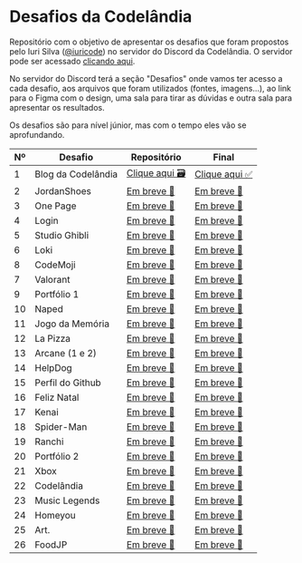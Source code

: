 # Desafios da Codelândia

Repositório com o objetivo de apresentar os desafios que foram propostos pelo Iuri Silva (<a href="https://www.instagram.com/iuricode/">@iuricode</a>) no servidor do Discord da Codelândia. O servidor pode ser acessado <a href="https://discord.com/invite/QevDJqCzaY">clicando aqui</a>.

No servidor do Discord terá a seção "Desafios" onde vamos ter acesso a cada desafio, aos arquivos que foram utilizados (fontes, imagens...), ao link para o Figma com o design, uma sala para tirar as dúvidas e outra sala para apresentar os resultados.

Os desafios são para nível júnior, mas com o tempo eles vão se aprofundando.

| Nº| Desafio                | Repositório                   | Final                         |
|---|----------------------- | ----------------------------- | ----------------------------- |
| 1 | Blog da Codelândia     | <a href="#">Clique aqui 🗃</a> | <a href="">Clique aqui ✅</a> |
| 2 | JordanShoes            | <a href="#">Em breve 🚧</a> | <a href="#">Em breve 🚧</a> |
| 3 | One Page               | <a href="#">Em breve 🚧</a> | <a href="#">Em breve 🚧</a> |
| 4 | Login                  | <a href="#">Em breve 🚧</a> | <a href="#">Em breve 🚧</a> |
| 5 | Studio Ghibli          | <a href="#">Em breve 🚧</a> | <a href="#">Em breve 🚧</a> |
| 6 | Loki                   | <a href="#">Em breve 🚧</a> | <a href="">Em breve 🚧</a> |
| 8 | CodeMoji               | <a href="#">Em breve 🚧</a> | <a href="#">Em breve 🚧</a> |
| 7 | Valorant               | <a href="#">Em breve 🚧</a> | <a href="#">Em breve 🚧</a> |
| 9 | Portfólio 1            | <a href="#">Em breve 🚧</a> | <a href="#">Em breve 🚧</a> |
| 10 | Naped                 | <a href="#">Em breve 🚧</a> | <a href="#">Em breve 🚧</a> |
| 11 | Jogo da Memória       | <a href="#">Em breve 🚧</a> | <a href="#">Em breve 🚧</a> |
| 12 | La Pizza              | <a href="#">Em breve 🚧</a> | <a href="#">Em breve 🚧</a> |
| 13 | Arcane (1 e 2)        | <a href="#">Em breve 🚧</a> | <a href="#">Em breve 🚧</a> |
| 14 | HelpDog               | <a href="#">Em breve 🚧</a> | <a href="#">Em breve 🚧</a> |
| 15 | Perfil do Github      | <a href="#">Em breve 🚧</a> | <a href="#">Em breve 🚧</a> |
| 16 | Feliz Natal           | <a href="#">Em breve 🚧</a> | <a href="#">Em breve 🚧</a> |
| 17 | Kenai                 | <a href="#">Em breve 🚧</a> | <a href="#">Em breve 🚧</a> |
| 18 | Spider-Man            | <a href="#">Em breve 🚧</a> | <a href="#">Em breve 🚧</a> |
| 19 | Ranchi                | <a href="#">Em breve 🚧</a> | <a href="#">Em breve 🚧</a> |
| 20 | Portfólio 2           | <a href="#">Em breve 🚧</a> | <a href="#">Em breve 🚧</a> |
| 21 | Xbox                  | <a href="#">Em breve 🚧</a> | <a href="#">Em breve 🚧</a> |
| 22 | Codelândia            | <a href="#">Em breve 🚧</a> | <a href="#">Em breve 🚧</a> |
| 23 | Music Legends         | <a href="#">Em breve 🚧</a> | <a href="#">Em breve 🚧</a> |
| 24 | Homeyou               | <a href="#">Em breve 🚧</a> | <a href="#">Em breve 🚧</a> |
| 25 | Art.                  | <a href="#">Em breve 🚧</a> | <a href="#">Em breve 🚧</a> |
| 26 | FoodJP                | <a href="#">Em breve 🚧</a> | <a href="#">Em breve 🚧</a> |
